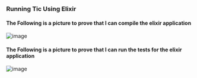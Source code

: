 ### Running Tic Using Elixir

#### The Following is a picture to prove that I can compile the elixir application
![image](https://user-images.githubusercontent.com/64698780/121091482-0bc06480-c7b8-11eb-8656-e87c735b4c30.png)

#### The Following is a picture to prove that I can run the tests for the elixir application
![image](https://user-images.githubusercontent.com/64698780/121091520-1c70da80-c7b8-11eb-9880-f3e726aeb0f9.png)
